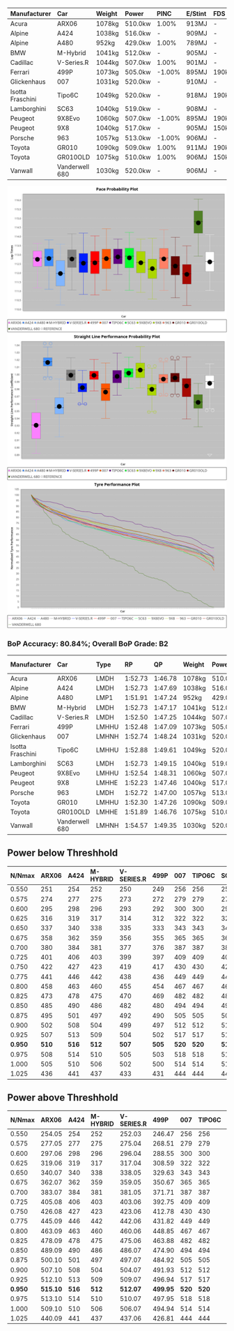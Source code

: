 | Manufacturer     | Car            | Weight | Power   | PINC    | E/Stint | FDS     |
|:-|:-|:-|:-|:-|:-|:-|
| Acura            | ARX06          | 1078kg | 510.0kw | 1.00%   | 913MJ   |    -    |
| Alpine           | A424           | 1038kg | 516.0kw |    -    | 909MJ   |    -    |
| Alpine           | A480           | 952kg  | 429.0kw | 1.00%   | 789MJ   |    -    |
| BMW              | M-Hybrid       | 1041kg | 512.0kw |    -    | 905MJ   |    -    |
| Cadillac         | V-Series.R     | 1044kg | 507.0kw | 1.00%   | 901MJ   |    -    |
| Ferrari          | 499P           | 1073kg | 505.0kw | -1.00%  | 895MJ   | 190kph  |
| Glickenhaus      | 007            | 1031kg | 520.0kw |    -    | 910MJ   |    -    |
| Isotta Fraschini | Tipo6C         | 1049kg | 520.0kw |    -    | 918MJ   | 190kph  |
| Lamborghini      | SC63           | 1040kg | 519.0kw |    -    | 908MJ   |    -    |
| Peugeot          | 9X8Evo         | 1060kg | 507.0kw | -1.00%  | 895MJ   | 190kph  |
| Peugeot          | 9X8            | 1040kg | 517.0kw |    -    | 905MJ   | 150kph  |
| Porsche          | 963            | 1057kg | 513.0kw | -1.00%  | 906MJ   |    -    |
| Toyota           | GR010          | 1090kg | 509.0kw | 1.00%   | 911MJ   | 190kph  |
| Toyota           | GR010OLD       | 1075kg | 510.0kw | 1.00%   | 906MJ   | 150kph  |
| Vanwall          | Vanderwell 680 | 1030kg | 520.0kw |    -    | 906MJ   |    -    |

![PACECHART](./IMG/ACOMETHOD.png)
![STRAIGHTLINEPERFORMANCECHART](./IMG/ACOMETHOD_sp.png)
![TYREPERFORMANCECHART](./IMG/ACOMETHOD_tw.png)

### BoP Accuracy: 80.84%; Overall BoP Grade: B2
| Manufacturer     | Car            | Type  | RP      | QP      | Weight | Power¹  | Threshhold | PINC    | Power²   | E/Stint | AVG Vmax  | FDS     | RDLC | L/Stint | BOP-Grade | Model Accuracy | Model Points | Match%  | SimDiff |
|:-|:-|:-|:-|:-|:-|:-|:-|:-|:-|:-|:-|:-|:-|:-|:-|:-|:-|:-|:-|
| Acura            | ARX06          | LMDH  | 1:52.73 | 1:46.78 | 1078kg | 510.0kw | 210.0kph   | 1.00%   | 515.10kw |  913MJ  | 279.56kph |    -    | 0.99 | 34      | +D1       | 100.00%        | 995          | 69.25%  | #       |
| Alpine           | A424           | LMDH  | 1:52.73 | 1:47.69 | 1038kg | 516.0kw | 210.0kph   |    -    | 516.00kw |  909MJ  | 294.40kph |    -    | 1.01 | 34      | +A2       | 100.00%        | 635          | 93.87%  | #       |
| Alpine           | A480           | LMP1  | 1:51.91 | 1:47.24 |  952kg | 429.0kw | 210.0kph   | 1.00%   | 433.30kw |  789MJ  | 282.52kph |    -    | 0.97 | 32      | -C2       | 98.32%         | 818          | 70.48%  | #       |
| BMW              | M-Hybrid       | LMDH  | 1:52.73 | 1:47.17 | 1041kg | 512.0kw | 210.0kph   |    -    | 512.00kw |  905MJ  | 291.27kph |    -    | 1.01 | 34      | ~A1       | 100.00%        | 1696         | 100.00% | #       |
| Cadillac         | V-Series.R     | LMDH  | 1:52.50 | 1:47.25 | 1044kg | 507.0kw | 210.0kph   | 1.00%   | 512.10kw |  901MJ  | 288.13kph |    -    | 1.02 | 34      | ~A1       | 98.34%         | 1841         | 95.53%  | #       |
| Ferrari          | 499P           | LMHHU | 1:52.48 | 1:47.09 | 1073kg | 505.0kw | 210.0kph   | -1.00%  | 500.00kw |  895MJ  | 288.53kph | 190kph  | 1.02 | 34      | -A2       | 100.00%        | 1773         | 94.40%  | #       |
| Glickenhaus      | 007            | LMHNH | 1:52.74 | 1:48.24 | 1031kg | 520.0kw | 210.0kph   |    -    | 520.00kw |  910MJ  | 289.25kph |    -    | 0.96 | 34      | ~A1       | 98.48%         | 1488         | 100.00% | #       |
| Isotta Fraschini | Tipo6C         | LMHHU | 1:52.88 | 1:49.61 | 1049kg | 520.0kw | 210.0kph   |    -    | 520.00kw |  918MJ  | 291.58kph | 190kph  | 1.05 | 34      | +Ω1       | 100.00%        | 66           | 46.61%  | #       |
| Lamborghini      | SC63           | LMDH  | 1:52.73 | 1:49.15 | 1040kg | 519.0kw | 210.0kph   |    -    | 519.00kw |  908MJ  | 292.53kph |    -    | 1.04 | 34      | ~A1       | 100.00%        | 504          | 100.00% | #       |
| Peugeot          | 9X8Evo         | LMHHU | 1:52.54 | 1:48.31 | 1060kg | 507.0kw | 210.0kph   | -1.00%  | 501.90kw |  895MJ  | 290.46kph | 190kph  | 0.99 | 34      | +C1       | 100.00%        | 249          | 76.45%  | #       |
| Peugeot          | 9X8            | LMHHE | 1:52.23 | 1:47.46 | 1040kg | 517.0kw | 210.0kph   |    -    | 517.00kw |  905MJ  | 288.71kph | 150kph  | 1.02 | 34      | -B1       | 100.00%        | 1199         | 85.13%  | #       |
| Porsche          | 963            | LMDH  | 1:52.72 | 1:47.00 | 1057kg | 513.0kw | 210.0kph   | -1.00%  | 507.90kw |  906MJ  | 289.38kph |    -    | 1.00 | 34      | ~A1       | 99.96%         | 4880         | 100.00% | #       |
| Toyota           | GR010          | LMHHU | 1:52.30 | 1:47.26 | 1090kg | 509.0kw | 210.0kph   | 1.00%   | 514.10kw |  911MJ  | 288.26kph | 190kph  | 0.99 | 34      | -B1       | 99.96%         | 2429         | 88.33%  | #       |
| Toyota           | GR010OLD       | LMHHE | 1:51.89 | 1:46.76 | 1075kg | 510.0kw | 210.0kph   | 1.00%   | 515.10kw |  906MJ  | 287.65kph | 150kph  | 1.01 | 34      | -D1       | 100.00%        | 1183         | 67.26%  | #       |
| Vanwall          | Vanderwell 680 | LMHNH | 1:54.57 | 1:49.35 | 1030kg | 520.0kw | 210.0kph   |    -    | 520.00kw |  906MJ  | 287.20kph |    -    | 1.01 | 34      | +Ω1       | 98.84%         | 170          | 25.35%  | #       |

## Power below Threshhold
| N/Nmax    | ARX06   | A424    | M-HYBRID | V-SERIES.R | 499P    | 007     | TIPO6C  | SC63    | 9X8EVO  | 9X8     | 963     | GR010   | GR010OLD | VANDERWELL 680 | ​     | RPM      | A480       |
|:-|:-|:-|:-|:-|:-|:-|:-|:-|:-|:-|:-|:-|:-|:-|:-|:-|:-|
|  0.550    |  251    |  254    |  252     |  250       |  249    |  256    |  256    |  256    |  250    |  255    |  253    |  251    |  251     |  256           |  ​    |   --     |  0.00      |
|  0.575    |  274    |  277    |  275     |  273       |  272    |  279    |  279    |  279    |  273    |  278    |  276    |  274    |  274     |  279           |  ​    |   --     |  0.00      |
|  0.600    |  295    |  298    |  296     |  293       |  292    |  300    |  300    |  299    |  293    |  298    |  296    |  294    |  295     |  300           |  ​    |   --     |  0.00      |
|  0.625    |  316    |  319    |  317     |  314       |  312    |  322    |  322    |  321    |  314    |  320    |  317    |  315    |  316     |  322           |  ​    |   --     |  0.00      |
|  0.650    |  337    |  340    |  338     |  335       |  333    |  343    |  343    |  342    |  335    |  341    |  338    |  336    |  337     |  343           |  ​    |   --     |  0.00      |
|  0.675    |  358    |  362    |  359     |  356       |  355    |  365    |  365    |  364    |  356    |  363    |  360    |  357    |  358     |  365           |  ​    |   --     |  0.00      |
|  0.700    |  380    |  384    |  381     |  377       |  376    |  387    |  387    |  386    |  377    |  385    |  382    |  379    |  380     |  387           |  ​    |   --     |  0.00      |
|  0.725    |  401    |  406    |  403     |  399       |  397    |  409    |  409    |  408    |  399    |  407    |  403    |  400    |  401     |  409           |  ​    |   --     |  0.00      |
|  0.750    |  422    |  427    |  423     |  419       |  417    |  430    |  430    |  429    |  419    |  427    |  424    |  421    |  422     |  430           |  ​    |   --     |  0.00      |
|  0.775    |  441    |  446    |  442     |  438       |  436    |  449    |  449    |  448    |  438    |  446    |  443    |  440    |  441     |  449           |  ​    |  5000    |  253.09    |
|  0.800    |  458    |  463    |  460     |  455       |  454    |  467    |  467    |  466    |  455    |  464    |  461    |  457    |  458     |  467           |  ​    |  5500    |  299.11    |
|  0.825    |  473    |  478    |  475     |  470       |  469    |  482    |  482    |  481    |  470    |  479    |  476    |  472    |  473     |  482           |  ​    |  6000    |  334.12    |
|  0.850    |  485    |  490    |  486     |  482       |  480    |  494    |  494    |  493    |  482    |  491    |  487    |  484    |  485     |  494           |  ​    |  6500    |  377.14    |
|  0.875    |  495    |  501    |  497     |  492       |  490    |  505    |  505    |  504    |  492    |  502    |  498    |  494    |  495     |  505           |  ​    |  7000    |  421.16    |
|  0.900    |  502    |  508    |  504     |  499       |  497    |  512    |  512    |  511    |  499    |  509    |  505    |  501    |  502     |  512           |  ​    |  7500    |  432.16    |
|  0.925    |  507    |  513    |  509     |  504       |  502    |  517    |  517    |  516    |  504    |  514    |  510    |  506    |  507     |  517           |  ​    |  8000    |  428.16    |
| **0.950** | **510** | **516** | **512**  | **507**    | **505** | **520** | **520** | **519** | **507** | **517** | **513** | **509** | **510**  | **520**        | **​** | **8500** | **431.16** |
|  0.975    |  508    |  514    |  510     |  505       |  503    |  518    |  518    |  517    |  505    |  515    |  511    |  507    |  508     |  518           |  ​    |  9000    |  216.08    |
|  1.000    |  505    |  510    |  506     |  502       |  500    |  514    |  514    |  513    |  502    |  511    |  507    |  504    |  505     |  514           |  ​    |   --     |  0.00      |
|  1.025    |  436    |  441    |  437     |  433       |  431    |  444    |  444    |  443    |  433    |  441    |  438    |  435    |  436     |  444           |  ​    |   --     |  0.00      |

## Power above Threshhold
| N/Nmax    | ARX06      | A424    | M-HYBRID | V-SERIES.R | 499P       | 007     | TIPO6C  | SC63    | 9X8EVO     | 9X8     | 963        | GR010      | GR010OLD   | VANDERWELL 680 | ​     | RPM      | A480       |
|:-|:-|:-|:-|:-|:-|:-|:-|:-|:-|:-|:-|:-|:-|:-|:-|:-|:-|
|  0.550    |  254.05    |  254    |  252     |  252.03    |  246.47    |  256    |  256    |  256    |  247.46    |  255    |  250.43    |  253.04    |  254.05    |  256           |  ​    |   --     |  0.00      |
|  0.575    |  277.05    |  277    |  275     |  275.04    |  268.51    |  279    |  279    |  279    |  270.50    |  278    |  273.47    |  276.05    |  277.05    |  279           |  ​    |   --     |  0.00      |
|  0.600    |  297.06    |  298    |  296     |  296.04    |  288.55    |  300    |  300    |  299    |  290.54    |  298    |  293.50    |  297.05    |  297.06    |  300           |  ​    |   --     |  0.00      |
|  0.625    |  319.06    |  319    |  317     |  317.04    |  308.59    |  322    |  322    |  321    |  310.58    |  320    |  314.54    |  318.06    |  319.06    |  322           |  ​    |   --     |  0.00      |
|  0.650    |  340.07    |  340    |  338     |  338.05    |  329.63    |  343    |  343    |  342    |  331.61    |  341    |  335.57    |  339.06    |  340.07    |  343           |  ​    |   --     |  0.00      |
|  0.675    |  362.07    |  362    |  359     |  359.05    |  350.67    |  365    |  365    |  364    |  352.65    |  363    |  356.61    |  361.06    |  362.07    |  365           |  ​    |   --     |  0.00      |
|  0.700    |  383.07    |  384    |  381     |  381.05    |  371.71    |  387    |  387    |  386    |  373.69    |  385    |  377.65    |  383.07    |  383.07    |  387           |  ​    |   --     |  0.00      |
|  0.725    |  405.08    |  406    |  403     |  403.06    |  392.75    |  409    |  409    |  408    |  394.73    |  407    |  399.68    |  404.07    |  405.08    |  409           |  ​    |   --     |  0.00      |
|  0.750    |  426.08    |  427    |  423     |  423.06    |  412.78    |  430    |  430    |  429    |  414.77    |  427    |  419.72    |  425.07    |  426.08    |  430           |  ​    |   --     |  0.00      |
|  0.775    |  445.09    |  446    |  442     |  442.06    |  431.82    |  449    |  449    |  448    |  433.80    |  446    |  438.75    |  444.08    |  445.09    |  449           |  ​    |  5000    |  253.09    |
|  0.800    |  463.09    |  463    |  460     |  460.06    |  448.85    |  467    |  467    |  466    |  450.84    |  464    |  455.78    |  462.08    |  463.09    |  467           |  ​    |  5500    |  299.11    |
|  0.825    |  478.09    |  478    |  475     |  475.06    |  463.88    |  482    |  482    |  481    |  465.86    |  479    |  470.81    |  477.08    |  478.09    |  482           |  ​    |  6000    |  334.12    |
|  0.850    |  489.09    |  490    |  486     |  486.07    |  474.90    |  494    |  494    |  493    |  476.88    |  491    |  482.83    |  488.09    |  489.09    |  494           |  ​    |  6500    |  377.14    |
|  0.875    |  500.10    |  501    |  497     |  497.07    |  484.92    |  505    |  505    |  504    |  486.90    |  502    |  492.84    |  499.09    |  500.10    |  505           |  ​    |  7000    |  421.16    |
|  0.900    |  507.10    |  508    |  504     |  504.07    |  491.93    |  512    |  512    |  511    |  493.92    |  509    |  499.86    |  506.09    |  507.10    |  512           |  ​    |  7500    |  432.16    |
|  0.925    |  512.10    |  513    |  509     |  509.07    |  496.94    |  517    |  517    |  516    |  498.92    |  514    |  504.86    |  511.09    |  512.10    |  517           |  ​    |  8000    |  428.16    |
| **0.950** | **515.10** | **516** | **512**  | **512.07** | **499.95** | **520** | **520** | **519** | **501.93** | **517** | **507.87** | **514.09** | **515.10** | **520**        | **​** | **8500** | **431.16** |
|  0.975    |  513.10    |  514    |  510     |  510.07    |  497.95    |  518    |  518    |  517    |  499.93    |  515    |  505.87    |  512.09    |  513.10    |  518           |  ​    |  9000    |  216.08    |
|  1.000    |  509.10    |  510    |  506     |  506.07    |  494.94    |  514    |  514    |  513    |  496.92    |  511    |  502.86    |  508.09    |  509.10    |  514           |  ​    |   --     |  0.00      |
|  1.025    |  440.09    |  441    |  437     |  437.06    |  426.81    |  444    |  444    |  443    |  428.79    |  441    |  433.74    |  439.08    |  440.09    |  444           |  ​    |   --     |  0.00      |
